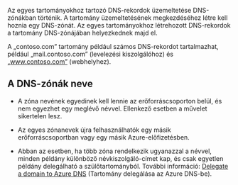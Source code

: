 Az egyes tartományokhoz tartozó DNS-rekordok üzemeltetése DNS-zónákban történik. A tartomány üzemeltetésének megkezdéséhez létre kell hoznia egy DNS-zónát. Az egyes tartományokhoz létrehozott DNS-rekordok a tartomány DNS-zónájában helyezkednek majd el. 

A „contoso.com” tartomány például számos DNS-rekordot tartalmazhat, például „mail.contoso.com” (levelezési kiszolgálóhoz) és „www.contoso.com” (webhelyhez). 


## <a name="names"></a>A DNS-zónák neve
 
- A zóna nevének egyedinek kell lennie az erőforráscsoporton belül, és nem egyezhet egy meglévő névvel. Ellenkező esetben a művelet sikertelen lesz.

- Az egyes zónanevek újra felhasználhatók egy másik erőforráscsoportban vagy egy másik Azure-előfizetésben. 

- Abban az esetben, ha több zóna rendelkezik ugyanazzal a névvel, minden példány különböző névkiszolgáló-címet kap, és csak egyetlen példány delegálható a szülőtartományból. További információ: [Delegate a domain to Azure DNS](../articles/dns/dns-domain-delegation.md) (Tartomány delegálása az Azure DNS-be).

<!--HONumber=Sep16_HO4-->


